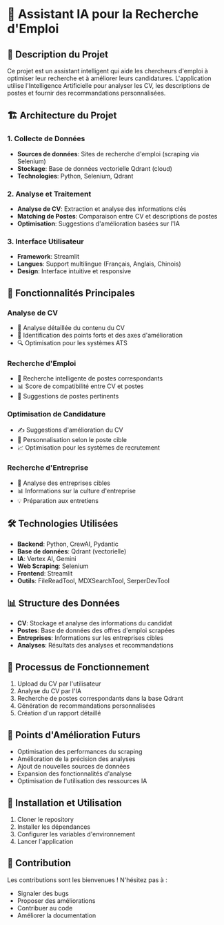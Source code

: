 # 🤖 Assistant IA pour la Recherche d'Emploi

## 📝 Description du Projet
Ce projet est un assistant intelligent qui aide les chercheurs d'emploi à optimiser leur recherche et à améliorer leurs candidatures. L'application utilise l'Intelligence Artificielle pour analyser les CV, les descriptions de postes et fournir des recommandations personnalisées.

## 🏗️ Architecture du Projet

### 1. Collecte de Données
- **Sources de données**: Sites de recherche d'emploi (scraping via Selenium)
- **Stockage**: Base de données vectorielle Qdrant (cloud)
- **Technologies**: Python, Selenium, Qdrant

### 2. Analyse et Traitement
- **Analyse de CV**: Extraction et analyse des informations clés
- **Matching de Postes**: Comparaison entre CV et descriptions de postes
- **Optimisation**: Suggestions d'amélioration basées sur l'IA

### 3. Interface Utilisateur
- **Framework**: Streamlit
- **Langues**: Support multilingue (Français, Anglais, Chinois)
- **Design**: Interface intuitive et responsive

## 🚀 Fonctionnalités Principales

### Analyse de CV
- 📄 Analyse détaillée du contenu du CV
- 🎯 Identification des points forts et des axes d'amélioration
- 🔍 Optimisation pour les systèmes ATS

### Recherche d'Emploi
- 🔎 Recherche intelligente de postes correspondants
- 📊 Score de compatibilité entre CV et postes
- 🎯 Suggestions de postes pertinents

### Optimisation de Candidature
- ✍️ Suggestions d'amélioration du CV
- 🎯 Personnalisation selon le poste cible
- 📈 Optimisation pour les systèmes de recrutement

### Recherche d'Entreprise
- 🏢 Analyse des entreprises cibles
- 📊 Informations sur la culture d'entreprise
- 💡 Préparation aux entretiens

## 🛠️ Technologies Utilisées
- **Backend**: Python, CrewAI, Pydantic
- **Base de données**: Qdrant (vectorielle)
- **IA**: Vertex AI, Gemini
- **Web Scraping**: Selenium
- **Frontend**: Streamlit
- **Outils**: FileReadTool, MDXSearchTool, SerperDevTool

## 📊 Structure des Données
- **CV**: Stockage et analyse des informations du candidat
- **Postes**: Base de données des offres d'emploi scrapées
- **Entreprises**: Informations sur les entreprises cibles
- **Analyses**: Résultats des analyses et recommandations

## 🔄 Processus de Fonctionnement
1. Upload du CV par l'utilisateur
2. Analyse du CV par l'IA
3. Recherche de postes correspondants dans la base Qdrant
4. Génération de recommandations personnalisées
5. Création d'un rapport détaillé

## 🎯 Points d'Amélioration Futurs
- Optimisation des performances du scraping
- Amélioration de la précision des analyses
- Ajout de nouvelles sources de données
- Expansion des fonctionnalités d'analyse
- Optimisation de l'utilisation des ressources IA

## 🚀 Installation et Utilisation
1. Cloner le repository
2. Installer les dépendances
3. Configurer les variables d'environnement
4. Lancer l'application

## 📝 Contribution
Les contributions sont les bienvenues ! N'hésitez pas à :
- Signaler des bugs
- Proposer des améliorations
- Contribuer au code
- Améliorer la documentation
